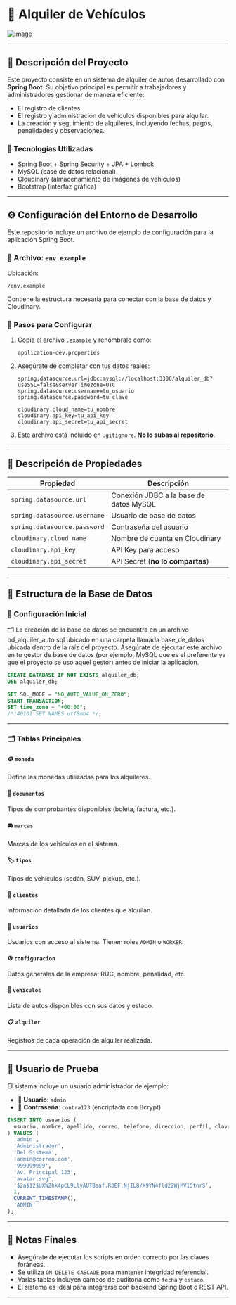 # 🚗 Alquiler de Vehículos

![image](https://github.com/user-attachments/assets/ae24bc37-1c52-4561-a751-f036832107e8)

---

## 📘 Descripción del Proyecto

Este proyecto consiste en un sistema de alquiler de autos desarrollado con **Spring Boot**. Su objetivo principal es permitir a trabajadores y administradores gestionar de manera eficiente:

- El registro de clientes.  
- El registro y administración de vehículos disponibles para alquilar.  
- La creación y seguimiento de alquileres, incluyendo fechas, pagos, penalidades y observaciones.

### 🧰 Tecnologías Utilizadas

- Spring Boot + Spring Security + JPA + Lombok  
- MySQL (base de datos relacional)  
- Cloudinary (almacenamiento de imágenes de vehículos)  
- Bootstrap (interfaz gráfica)

---

## ⚙️ Configuración del Entorno de Desarrollo

Este repositorio incluye un archivo de ejemplo de configuración para la aplicación Spring Boot.

### 📄 Archivo: `env.example`

Ubicación:

```
/env.example
```

Contiene la estructura necesaria para conectar con la base de datos y Cloudinary.

### 🚀 Pasos para Configurar

1. Copia el archivo `.example` y renómbralo como:

   ```
   application-dev.properties
   ```

2. Asegúrate de completar con tus datos reales:

   ```properties
   spring.datasource.url=jdbc:mysql://localhost:3306/alquiler_db?useSSL=false&serverTimezone=UTC
   spring.datasource.username=tu_usuario
   spring.datasource.password=tu_clave

   cloudinary.cloud_name=tu_nombre
   cloudinary.api_key=tu_api_key
   cloudinary.api_secret=tu_api_secret
   ```

3. Este archivo está incluido en `.gitignore`. **No lo subas al repositorio**.

---

## 📁 Descripción de Propiedades

| Propiedad                    | Descripción                              |
|-----------------------------|------------------------------------------|
| `spring.datasource.url`     | Conexión JDBC a la base de datos MySQL   |
| `spring.datasource.username`| Usuario de base de datos                 |
| `spring.datasource.password`| Contraseña del usuario                   |
| `cloudinary.cloud_name`     | Nombre de cuenta en Cloudinary           |
| `cloudinary.api_key`        | API Key para acceso                      |
| `cloudinary.api_secret`     | API Secret (**no lo compartas**)         |

---

## 🧱 Estructura de la Base de Datos

### 📌 Configuración Inicial

🗂️ La creación de la base de datos se encuentra en un archivo bd_alquiler_auto.sql ubicado en una carpeta llamada base_de_datos ubicada dentro de la raíz del proyecto. Asegúrate de ejecutar este archivo en tu gestor de base de datos (por ejemplo, MySQL que es el preferente ya que el proyecto se uso aquel gestor) antes de iniciar la aplicación.

```sql
CREATE DATABASE IF NOT EXISTS alquiler_db;
USE alquiler_db;

SET SQL_MODE = "NO_AUTO_VALUE_ON_ZERO";
START TRANSACTION;
SET time_zone = "+00:00";
/*!40101 SET NAMES utf8mb4 */;
```

---

### 🗂️ Tablas Principales

#### 🪙 `moneda`  
Define las monedas utilizadas para los alquileres.

#### 📄 `documentos`  
Tipos de comprobantes disponibles (boleta, factura, etc.).

#### 🚘 `marcas`  
Marcas de los vehículos en el sistema.

#### 🏷️ `tipos`  
Tipos de vehículos (sedán, SUV, pickup, etc.).

#### 👤 `clientes`  
Información detallada de los clientes que alquilan.

#### 🔐 `usuarios`  
Usuarios con acceso al sistema. Tienen roles `ADMIN` o `WORKER`.

#### ⚙️ `configuracion`  
Datos generales de la empresa: RUC, nombre, penalidad, etc.

#### 🚙 `vehiculos`  
Lista de autos disponibles con sus datos y estado.

#### 📋 `alquiler`  
Registros de cada operación de alquiler realizada.

---

## 🧪 Usuario de Prueba

El sistema incluye un usuario administrador de ejemplo:

- 👤 **Usuario**: `admin`  
- 🔑 **Contraseña**: `contra123` (encriptada con Bcrypt)

```sql
INSERT INTO usuarios (
  usuario, nombre, apellido, correo, telefono, direccion, perfil, clave, estado, fecha, rol
) VALUES (
  'admin',
  'Administrador',
  'Del Sistema',
  'admin@correo.com',
  '999999999',
  'Av. Principal 123',
  'avatar.svg',
  '$2a$12$UXW2hk4pCL9LlyAUTBsaf.R3EF.NjIL8/X9YN4fld22WjMV15tnrS',
  1,
  CURRENT_TIMESTAMP(),
  'ADMIN'
);
```

---

## 📝 Notas Finales

- Asegúrate de ejecutar los scripts en orden correcto por las claves foráneas.
- Se utiliza `ON DELETE CASCADE` para mantener integridad referencial.
- Varias tablas incluyen campos de auditoría como `fecha` y `estado`.
- El sistema es ideal para integrarse con backend Spring Boot o REST API.

---
